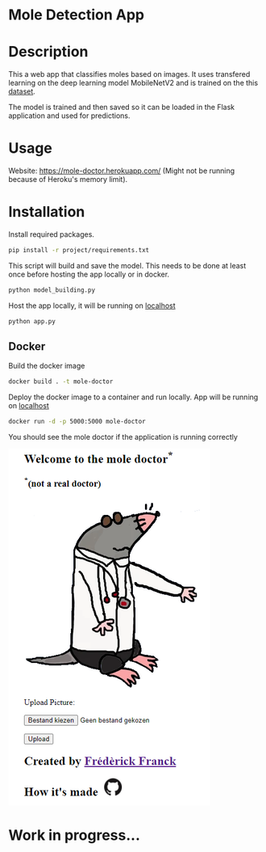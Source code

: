 # Mole Detection App

# Description

This a web app that classifies moles based on images. It uses transfered learning on the deep learning model MobileNetV2 and is trained on the this [dataset](https://www.kaggle.com/datasets/kmader/skin-cancer-mnist-ham10000). 

The model is trained and then saved so it can be loaded in the Flask application and used for predictions.


# Usage

Website: https://mole-doctor.herokuapp.com/ (Might not be running because of Heroku's memory limit).

# Installation


Install required packages.

```bash
pip install -r project/requirements.txt
```

This script will build and save the model. This needs to be done at least once before hosting the app locally or in docker.
```bash
python model_building.py
```

Host the app locally, it will be running on [localhost](http://localhost:5000/)

```bash
python app.py
```

## Docker

Build the docker image
```bash
docker build . -t mole-doctor
```

Deploy the docker image to a container and run locally.
App will be running on [localhost](http://localhost:5000/)

```bash
docker run -d -p 5000:5000 mole-doctor
```

You should see the mole doctor if the application is running correctly


![example](./img/mole-doctor.png)

# Work in progress...